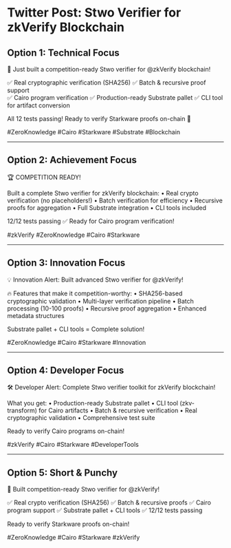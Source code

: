 # Twitter Post: Stwo Verifier for zkVerify Blockchain

## Option 1: Technical Focus
🚀 Just built a competition-ready Stwo verifier for @zkVerify blockchain! 

✅ Real cryptographic verification (SHA256)
✅ Batch & recursive proof support  
✅ Cairo program verification
✅ Production-ready Substrate pallet
✅ CLI tool for artifact conversion

All 12 tests passing! Ready to verify Starkware proofs on-chain 🔐

#ZeroKnowledge #Cairo #Starkware #Substrate #Blockchain

---

## Option 2: Achievement Focus
🏆 COMPETITION READY! 

Built a complete Stwo verifier for zkVerify blockchain:
• Real crypto verification (no placeholders!)
• Batch verification for efficiency
• Recursive proofs for aggregation
• Full Substrate integration
• CLI tools included

12/12 tests passing ✅
Ready for Cairo program verification! 

#zkVerify #ZeroKnowledge #Cairo #Starkware

---

## Option 3: Innovation Focus
💡 Innovation Alert: Built advanced Stwo verifier for @zkVerify!

🔥 Features that make it competition-worthy:
• SHA256-based cryptographic validation
• Multi-layer verification pipeline
• Batch processing (10-100 proofs)
• Recursive proof aggregation
• Enhanced metadata structures

Substrate pallet + CLI tools = Complete solution! 

#ZeroKnowledge #Cairo #Starkware #Innovation

---

## Option 4: Developer Focus
🛠️ Developer Alert: Complete Stwo verifier toolkit for zkVerify blockchain!

What you get:
• Production-ready Substrate pallet
• CLI tool (zkv-transform) for Cairo artifacts
• Batch & recursive verification
• Real cryptographic validation
• Comprehensive test suite

Ready to verify Cairo programs on-chain! 

#zkVerify #Cairo #Starkware #DeveloperTools

---

## Option 5: Short & Punchy
🚀 Built competition-ready Stwo verifier for @zkVerify!

✅ Real crypto verification (SHA256)
✅ Batch & recursive proofs
✅ Cairo program support
✅ Substrate pallet + CLI tools
✅ 12/12 tests passing

Ready to verify Starkware proofs on-chain! 

#ZeroKnowledge #Cairo #Starkware #zkVerify
